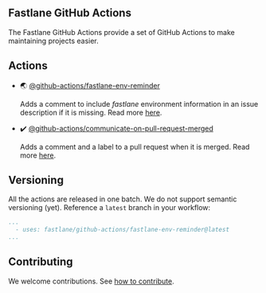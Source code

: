 ## Fastlane GitHub Actions

The Fastlane GitHub Actions provide a set of GitHub Actions to make maintaining projects easier.

## Actions

- 🌏 [@github-actions/fastlane-env-reminder](fastlane-env-reminder)

   Adds a comment to include _fastlane_ environment information in an issue description if it is missing. Read more [here](fastlane-env-reminder).
   
- ✔️ [@github-actions/communicate-on-pull-request-merged](communicate-on-pull-request-merged)

   Adds a comment and a label to a pull request when it is merged. Read more [here](communicate-on-pull-request-merged).

## Versioning 

All the actions are released in one batch. We do not support semantic versioning (yet). Reference a `latest` branch in your workflow:

```yaml
...
  - uses: fastlane/github-actions/fastlane-env-reminder@latest
...
```

## Contributing

We welcome contributions. See [how to contribute](CONTRIBUTING.md).

